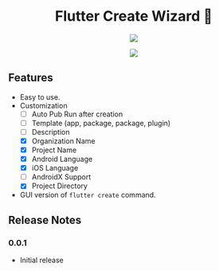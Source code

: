 <h1 align="center">Flutter Create Wizard 🧙</h1>

<p align="center"><img src='https://raw.githubusercontent.com/piedcipher/flutter-create-wizard/master/readme-media/logo.png'></p>

<p align="center"><img src='https://raw.githubusercontent.com/piedcipher/flutter-create-wizard/master/readme-media/demo.gif'></p>

## Features

- Easy to use.
- Customization
    - [ ] Auto Pub Run after creation
    - [ ] Template (app, package, package, plugin)
    - [ ] Description
    - [x] Organization Name
    - [x] Project Name
    - [x] Android Language
    - [x] iOS Language
    - [ ] AndroidX Support
    - [x] Project Directory
- GUI version of `flutter create` command.

## Release Notes

### 0.0.1

- Initial release
